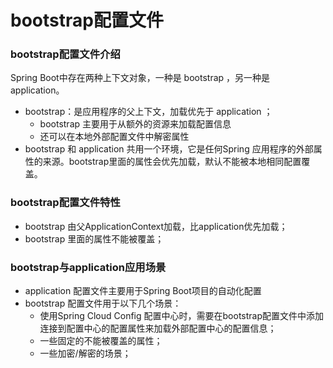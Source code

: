 # bootstrap配置文件

### bootstrap配置文件介绍

Spring Boot中存在两种上下文对象，一种是 bootstrap ，另一种是 application。

- bootstrap：是应用程序的父上下文，加载优先于 application ；
  - bootstrap 主要用于从额外的资源来加载配置信息
  - 还可以在本地外部配置文件中解密属性
- bootstrap 和 application 共用一个环境，它是任何Spring 应用程序的外部属性的来源。bootstrap里面的属性会优先加载，默认不能被本地相同配置覆盖。

### bootstrap配置文件特性

- bootstrap 由父ApplicationContext加载，比application优先加载；
- bootstrap 里面的属性不能被覆盖；

### bootstrap与application应用场景

- application 配置文件主要用于Spring Boot项目的自动化配置
- bootstrap 配置文件用于以下几个场景：
  - 使用Spring Cloud Config 配置中心时，需要在bootstrap配置文件中添加连接到配置中心的配置属性来加载外部配置中心的配置信息；
  - 一些固定的不能被覆盖的属性；
  - 一些加密/解密的场景；